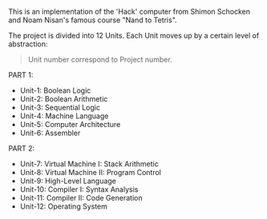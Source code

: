 This is an implementation of the 'Hack' computer from Shimon Schocken and Noam Nisan's famous course "Nand to Tetris".  

The project is divided into 12 Units. Each Unit moves up by a certain level of abstraction:  

> Unit number correspond to Project number.

PART 1:
- Unit-1: Boolean Logic  
- Unit-2: Boolean Arithmetic  
- Unit-3: Sequential Logic  
- Unit-4: Machine Language  
- Unit-5: Computer Architecture  
- Unit-6: Assembler  

PART 2:
- Unit-7: Virtual Machine I: Stack Arithmetic  
- Unit-8: Virtual Machine II: Program Control  
- Unit-9: High-Level Language  
- Unit-10: Compiler I: Syntax Analysis  
- Unit-11: Compiler II: Code Generation  
- Unit-12: Operating System  

